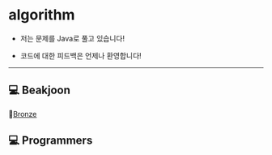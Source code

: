 # algorithm
- 저는 문제를 Java로 풀고 있습니다!


- 코드에 대한 피드백은 언제나 환영합니다!

---
## 💻 Beakjoon
🥉<a href="https://github.com/E-YOON/algorithm/tree/main/BAEKJOON/BRONZE">Bronze</a>






## 💻 Programmers



